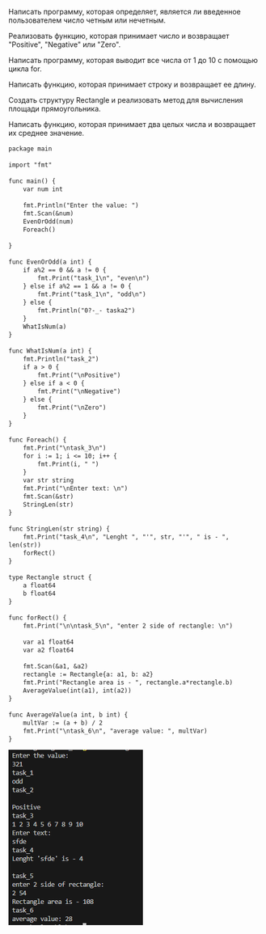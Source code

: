 Написать программу, которая определяет, является ли введенное пользователем число четным или нечетным.

Реализовать функцию, которая принимает число и возвращает "Positive", "Negative" или "Zero".

Написать программу, которая выводит все числа от 1 до 10 с помощью цикла for.

Написать функцию, которая принимает строку и возвращает ее длину.

Создать структуру Rectangle и реализовать метод для вычисления площади прямоугольника.

Написать функцию, которая принимает два целых числа и возвращает их среднее значение.

```
package main

import "fmt"

func main() {
	var num int

	fmt.Println("Enter the value: ")
	fmt.Scan(&num)
	EvenOrOdd(num)
	Foreach()

}

func EvenOrOdd(a int) {
	if a%2 == 0 && a != 0 {
		fmt.Print("task_1\n", "even\n")
	} else if a%2 == 1 && a != 0 {
		fmt.Print("task_1\n", "odd\n")
	} else {
		fmt.Println("0?-_- taska2")
	}
	WhatIsNum(a)
}

func WhatIsNum(a int) {
	fmt.Println("task_2")
	if a > 0 {
		fmt.Print("\nPositive")
	} else if a < 0 {
		fmt.Print("\nNegative")
	} else {
		fmt.Print("\nZero")
	}
}

func Foreach() {
	fmt.Print("\ntask_3\n")
	for i := 1; i <= 10; i++ {
		fmt.Print(i, " ")
	}
	var str string
	fmt.Print("\nEnter text: \n")
	fmt.Scan(&str)
	StringLen(str)
}

func StringLen(str string) {
	fmt.Print("task_4\n", "Lenght ", "'", str, "'", " is - ", len(str))
	forRect()
}

type Rectangle struct {
	a float64
	b float64
}

func forRect() {
	fmt.Print("\n\ntask_5\n", "enter 2 side of rectangle: \n")

	var a1 float64
	var a2 float64

	fmt.Scan(&a1, &a2)
	rectangle := Rectangle{a: a1, b: a2}
	fmt.Print("Rectangle area is - ", rectangle.a*rectangle.b)
	AverageValue(int(a1), int(a2))
}

func AverageValue(a int, b int) {
	multVar := (a + b) / 2
	fmt.Print("\ntask_6\n", "average value: ", multVar)
}
```
![Image alt](https://github.com/Reilna/2lab/blob/main/lab_2/lab2.png)
